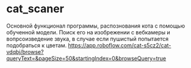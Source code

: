 # cat_scaner
Основной функционал программы, распознования кота с помощью обученной модели. Поиск его на изобрежении с вебкамеры и вопрсоизведение звука, в случае если пушистый попытается подобраться к цветам.
https://app.roboflow.com/cat-s5cz2/cat-vdqbj/browse?queryText=&pageSize=50&startingIndex=0&browseQuery=true
